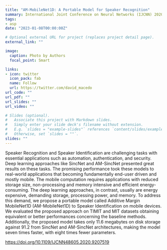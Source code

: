 ```yaml
---
title: "AM-MobileNet1D: A Portable Model for Speaker Recognition"
summary: International Joint Conference on Neural Networks (IJCNN) 2020
tags:
- asp
date: "2023-01-08T00:00:00Z"

# Optional external URL for project (replaces project detail page).
external_link: ""

image:
  caption: Photo by Authors
  focal_point: Smart

links:
- icon: twitter
  icon_pack: fab
  name: Follow
  url: https://twitter.com/david_macedo
url_code: ""
url_pdf: ""
url_slides: ""
url_video: ""

# Slides (optional).
#   Associate this project with Markdown slides.
#   Simply enter your slide deck's filename without extension.
#   E.g. `slides = "example-slides"` references `content/slides/example-slides.md`.
#   Otherwise, set `slides = ""`.
slides: ""
---
```


Speaker Recognition and Speaker Identification are challenging tasks with essential applications such as automation, authentication, and security. Deep learning approaches like SincNet and AM-SincNet presented great results on these tasks. The promising performance took these models to real-world applications that becoming fundamentally end-user driven and mostly mobile. The mobile computation requires applications with reduced storage size, non-processing and memory intensive and efficient energy-consuming. The deep learning approaches, in contrast, usually are energy expensive, demanding storage, processing power, and memory. To address this demand, we propose a portable model called Additive Margin MobileNet1D (AM-MobileNet1D) to Speaker Identification on mobile devices. We evaluated the proposed approach on TIMIT and MIT datasets obtaining equivalent or better performances concerning the baseline methods. Additionally, the proposed model takes only 11.6 megabytes on disk storage against 91.2 from SincNet and AM-SincNet architectures, making the model seven times faster, with eight times fewer parameters.

https://doi.org/10.1109/IJCNN48605.2020.9207519
